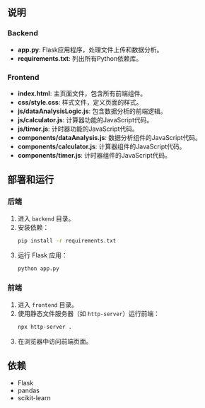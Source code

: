 ## 说明

### Backend

- **app.py**: Flask应用程序，处理文件上传和数据分析。
- **requirements.txt**: 列出所有Python依赖库。

### Frontend

- **index.html**: 主页面文件，包含所有前端组件。
- **css/style.css**: 样式文件，定义页面的样式。
- **js/dataAnalysisLogic.js**: 包含数据分析的前端逻辑。
- **js/calculator.js**: 计算器功能的JavaScript代码。
- **js/timer.js**: 计时器功能的JavaScript代码。
- **components/dataAnalysis.js**: 数据分析组件的JavaScript代码。
- **components/calculator.js**: 计算器组件的JavaScript代码。
- **components/timer.js**: 计时器组件的JavaScript代码。

## 部署和运行

### 后端

1. 进入 `backend` 目录。
2. 安装依赖：
   ```bash
   pip install -r requirements.txt
   ```
3. 运行 Flask 应用：
   ```bash
   python app.py
   ```

### 前端

1. 进入 `frontend` 目录。
2. 使用静态文件服务器（如 `http-server`）运行前端：
   ```bash
   npx http-server .
   ```
3. 在浏览器中访问前端页面。

## 依赖

- Flask
- pandas
- scikit-learn
